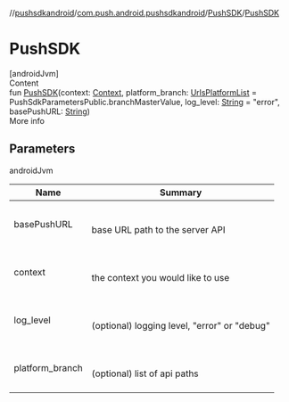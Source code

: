 //[pushsdkandroid](../../index.md)/[com.push.android.pushsdkandroid](../index.md)/[PushSDK](index.md)/[PushSDK](-push-s-d-k.md)



# PushSDK  
[androidJvm]  
Content  
fun [PushSDK](-push-s-d-k.md)(context: [Context](https://developer.android.com/reference/kotlin/android/content/Context.html), platform_branch: [UrlsPlatformList](../../com.push.android.pushsdkandroid.core/-urls-platform-list/index.md) = PushSdkParametersPublic.branchMasterValue, log_level: [String](https://kotlinlang.org/api/latest/jvm/stdlib/kotlin/-string/index.html) = "error", basePushURL: [String](https://kotlinlang.org/api/latest/jvm/stdlib/kotlin/-string/index.html))  
More info  


## Parameters  
  
androidJvm  
  
|  Name|  Summary| 
|---|---|
| <a name="com.push.android.pushsdkandroid/PushSDK/PushSDK/#android.content.Context#com.push.android.pushsdkandroid.core.UrlsPlatformList#kotlin.String#kotlin.String/PointingToDeclaration/"></a>basePushURL| <a name="com.push.android.pushsdkandroid/PushSDK/PushSDK/#android.content.Context#com.push.android.pushsdkandroid.core.UrlsPlatformList#kotlin.String#kotlin.String/PointingToDeclaration/"></a><br><br>base URL path to the server API<br><br>
| <a name="com.push.android.pushsdkandroid/PushSDK/PushSDK/#android.content.Context#com.push.android.pushsdkandroid.core.UrlsPlatformList#kotlin.String#kotlin.String/PointingToDeclaration/"></a>context| <a name="com.push.android.pushsdkandroid/PushSDK/PushSDK/#android.content.Context#com.push.android.pushsdkandroid.core.UrlsPlatformList#kotlin.String#kotlin.String/PointingToDeclaration/"></a><br><br>the context you would like to use<br><br>
| <a name="com.push.android.pushsdkandroid/PushSDK/PushSDK/#android.content.Context#com.push.android.pushsdkandroid.core.UrlsPlatformList#kotlin.String#kotlin.String/PointingToDeclaration/"></a>log_level| <a name="com.push.android.pushsdkandroid/PushSDK/PushSDK/#android.content.Context#com.push.android.pushsdkandroid.core.UrlsPlatformList#kotlin.String#kotlin.String/PointingToDeclaration/"></a><br><br>(optional) logging level, "error" or "debug"<br><br>
| <a name="com.push.android.pushsdkandroid/PushSDK/PushSDK/#android.content.Context#com.push.android.pushsdkandroid.core.UrlsPlatformList#kotlin.String#kotlin.String/PointingToDeclaration/"></a>platform_branch| <a name="com.push.android.pushsdkandroid/PushSDK/PushSDK/#android.content.Context#com.push.android.pushsdkandroid.core.UrlsPlatformList#kotlin.String#kotlin.String/PointingToDeclaration/"></a><br><br>(optional) list of api paths<br><br>
  
  



